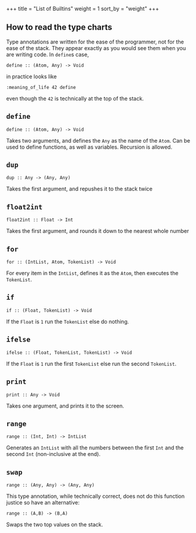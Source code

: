 +++
title = "List of Builtins"
weight = 1
sort_by = "weight"
+++
## How to read the type charts
Type annotations are written for the ease of the programmer, not for the ease of the stack.
They appear exactly as you would see them when you are writing code.
In `define`s case,
```amnt
define :: (Atom, Any) -> Void
```
in practice looks like
```amnt
:meaning_of_life 42 define
```
even though the `42` is technically at the top of the stack.

## `define`
```amnt
define :: (Atom, Any) -> Void
```
Takes two arguments, and defines the `Any` as the name of the `Atom`.
Can be used to define functions, as well as variables.
Recursion is allowed.
## `dup`
```amnt
dup :: Any -> (Any, Any)
```
Takes the first argument, and repushes it to the stack twice
## `float2int`
```amnt
float2int :: Float -> Int
```
Takes the first argument, and rounds it down to the nearest whole number
## `for`
```amnt
for :: (IntList, Atom, TokenList) -> Void
```
For every item in the `IntList`, defines it as the `Atom`, then executes the `TokenList`.
## `if`
```amnt
if :: (Float, TokenList) -> Void
```
If the `Float` is `1` run the `TokenList` else do nothing.
## `ifelse`
```amnt
ifelse :: (Float, TokenList, TokenList) -> Void
```
If the `Float` is `1` run the first `TokenList` else run the second `TokenList`.
## `print`
```amnt
print :: Any -> Void
```
Takes one argument, and prints it to the screen.
## `range`
```amnt
range :: (Int, Int) -> IntList
```
Generates an `IntList` with all the numbers between the first `Int` and the second `Int` (non-inclusive at the end).
## `swap`
```amnt
range :: (Any, Any) -> (Any, Any)
```
This type annotation, while technically correct, does not do this function justice so have an alternative:
```amnt
range :: (A,B) -> (B,A)
```
Swaps the two top values on the stack.
